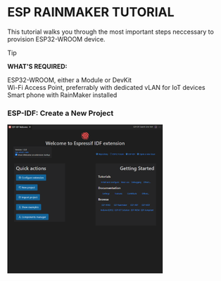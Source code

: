 # ESP RAINMAKER TUTORIAL

This tutorial walks you through the most important steps neccessary to provision ESP32-WROOM device.

> [!TIP]
> **WHAT'S REQUIRED:**
>
> ESP32-WROOM, either a Module or DevKit</br>
> Wi-Fi Access Point, preferrably with dedicated vLAN for IoT devices</br>
> Smart phone with RainMaker installed

### ESP-IDF: Create a New Project

<img alt="ESP-IDF. Create a New Project" src="https://github.com/alexandrebobkov/ESP-Nodes/blob/main/assets/Espressif-Rainmaker_001.png" width="70%"/>